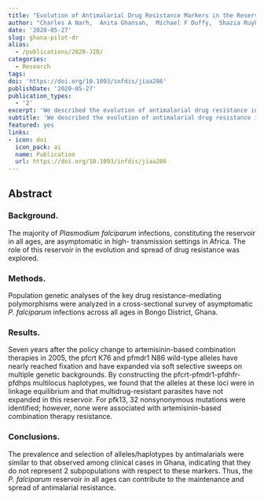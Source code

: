 ```yaml
---
title: "Evolution of Antimalarial Drug Resistance Markers in the Reservoir of *Plasmodium falciparum* Infections in the Upper East Region of Ghana"
author: "Charles A Narh,  Anita Ghansah,  Michael F Duffy,  Shazia Ruybal-Pesántez, Christiana O Onwona,  Abraham R Oduro,  Kwadwo A Koram,  Karen P Day* , Kathryn E Tiedje*"
date: '2020-05-27'
slug: ghana-pilot-dr
alias:
  - /publications/2020-JID/
categories:
  - Research
tags:
doi: 'https://doi.org/10.1093/infdis/jiaa286'
publishDate: '2020-05-27'
publication_types:
  - '2'
excerpt: 'We described the evolution of antimalarial drug resistance in Bongo, Ghana'
subtitle: 'We described the evolution of antimalarial drug resistance in Bongo, Ghana'
featured: yes
links:
- icon: doi
  icon_pack: ai
  name: Publication
  url: https://doi.org/10.1093/infdis/jiaa286
---
```


## Abstract 

### Background.
The majority of *Plasmodium falciparum* infections, constituting the reservoir in all ages, are asymptomatic in high- transmission settings in Africa. The role of this reservoir in the evolution and spread of drug resistance was explored.

### Methods. 
Population genetic analyses of the key drug resistance–mediating polymorphisms were analyzed in a cross-sectional survey of asymptomatic *P. falciparum* infections across all ages in Bongo District, Ghana.

### Results. 
Seven years after the policy change to artemisinin-based combination therapies in 2005, the pfcrt K76 and pfmdr1 N86 wild-type alleles have nearly reached fixation and have expanded via soft selective sweeps on multiple genetic backgrounds. By constructing the pfcrt-pfmdr1-pfdhfr-pfdhps multilocus haplotypes, we found that the alleles at these loci were in linkage equilibrium and that multidrug-resistant parasites have not expanded in this reservoir. For pfk13, 32 nonsynonymous mutations were identified; however, none were associated with artemisinin-based combination therapy resistance.

### Conclusions. 
The prevalence and selection of alleles/haplotypes by antimalarials were similar to that observed among clinical cases in Ghana, indicating that they do not represent 2 subpopulations with respect to these markers. Thus, the *P. falciparum* reservoir in all ages can contribute to the maintenance and spread of antimalarial resistance.
